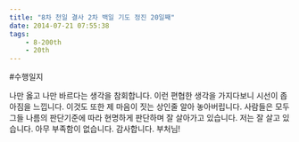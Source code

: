 ```yaml
---
title: "8차 천일 결사 2차 백일 기도 정진 20일째"
date: 2014-07-21 07:55:38
tags:
    - 8-200th
    - 20th
---
```


#수행일지

나만 옳고 나만 바르다는 생각을 참회합니다. 이런 편협한 생각을 가지다보니 시선이 좁아짐을 느낍니다. 이것도 또한 제 마음이 짓는 상인줄 알아 놓아버립니다. 사람들은 모두 그들 나름의 판단기준에 따라 현명하게 판단하며 잘 살아가고 있습니다. 저는 잘 살고 있습니다. 아무 부족함이 없습니다. 감사합니다. 부처님!
